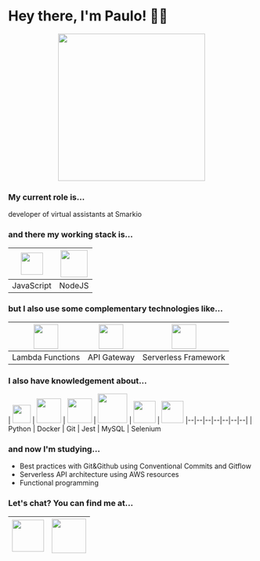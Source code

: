 # Hey there, I'm Paulo! ✌🏻

<center>
<img src='https://media.giphy.com/media/aNqEFrYVnsS52/giphy.gif' width=300 />
</center>

### My current role is...

developer of virtual assistants at Smarkio

### and there my working stack is...

| <img src='https://i.imgur.com/Ds8XvMF.png' width=45 /> | <img src='https://i.imgur.com/m59TPPv.png' width=55 /> |
|--|--|
| JavaScript | NodeJS |


### but I also use some complementary technologies like...

| <img src='https://i.imgur.com/x4qFOM7.png' width=50 /> | <img src='https://i.imgur.com/8MWh9vi.png' width=50 /> | <img src='https://i.imgur.com/kG5X7nc.png' width=50 /> |
|--|--|--|
| Lambda Functions | API Gateway | Serverless Framework |

### I also have knowledgement about...

| <img src='https://i.imgur.com/RWBhtVe.png' width=37 /> | <img src='https://i.imgur.com/OWW0QRv.png' width=50 /> | <img src='https://i.imgur.com/OAIyCVn.png' width=50 /> | <img src='https://i.imgur.com/2qj05gh.png' width=60 /> | <img src='https://i.imgur.com/huXM9x1.png' width=45 /> | <img src='https://i.imgur.com/i9vcBJA.png' width=45 />
|--|--|--|--|--|--|--|
| Python | Docker | Git | Jest | MySQL | Selenium

### and now I'm studying...
- Best practices with Git&Github using Conventional Commits and Gitflow
- Serverless API architecture using AWS resources
- Functional programming

### Let's chat? You can find me at...

<a href='https://www.twitter.com/qualvalordex'><img src='https://i.imgur.com/fCe3qUp.png' width=65 /></a> | <a href='https://www.twitter.com/qualvalordex'><img src='https://i.imgur.com/8Os3Q0e.png' width=70 /></a>
|--|--|
